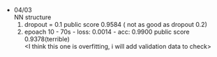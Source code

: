 + 04/03 <br>
NN structure <br>
  1. dropout = 0.1 public score 0.9584 ( not as good as dropout 0.2) <br>
  2. epoach 10  - 70s - loss: 0.0014 - acc: 0.9900 public score 0.9378(terrible) <br>
<I think this one is overfitting, i will add validation data to check>

